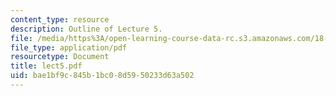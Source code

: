 ```yaml
---
content_type: resource
description: Outline of Lecture 5.
file: /media/https%3A/open-learning-course-data-rc.s3.amazonaws.com/18-413-error-correcting-codes-laboratory-spring-2004/bae1bf9c845b1bc08d5950233d63a502_lect5.pdf
file_type: application/pdf
resourcetype: Document
title: lect5.pdf
uid: bae1bf9c-845b-1bc0-8d59-50233d63a502
---
```

